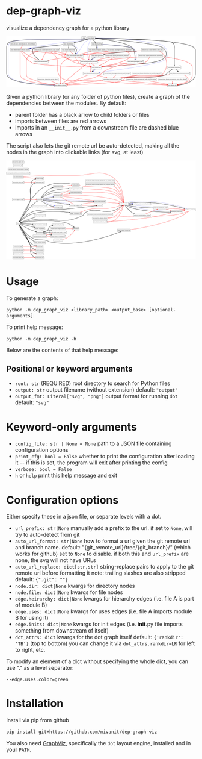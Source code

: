# dep-graph-viz

visualize a dependency graph for a python library

![](examples/maze-dataset.svg)

Given a python library (or any folder of python files), create a graph of the dependencies between the modules. By default:

- parent folder has a black arrow to child folders or files
- imports between files are red arrows
- imports in an `__init__.py` from a downstream file are dashed blue arrows

The script also lets the git remote url be auto-detected, making all the nodes in the graph into clickable links (for svg, at least)

![](examples/muutils.svg)

# Usage

To generate a graph:
```
python -m dep_graph_viz <library_path> <output_base> [optional-arguments]
```

To print help message:
```
python -m dep_graph_viz -h
```

Below are the contents of that help message:

## Positional or keyword arguments
- `root: str` (REQUIRED)
	root directory to search for Python files
- `output: str`
	output filename (without extension)
	default: `"output"`
- `output_fmt: Literal["svg", "png"]`
	output format for running `dot`
	default: `"svg"`

# Keyword-only arguments
- `config_file: str | None = None`
	path to a JSON file containing configuration options
- `print_cfg: bool = False`
	whether to print the configuration after loading it -- if this is set, the program will exit after printing the config
- `verbose: bool = False`
- `h` or `help`
	print this help message and exit

# Configuration options
Either specify these in a json file, or separate levels with a dot.
- `url_prefix: str|None`
	manually add a prefix to the url. if set to `None`, will try to auto-detect from git
- `auto_url_format: str|None` 
	how to format a url given the git remote url and branch name.
	default: "{git_remote_url}/tree/{git_branch}/" (which works for github)
	set to `None` to disable. if both this and `url_prefix` are none, the svg will not have URLs
- `auto_url_replace: dict[str,str]`
	string-replace pairs to apply to the git remote url before formatting it
	note: trailing slashes are also stripped
	default: `{".git": ""}`
- `node.dir: dict|None` 
	kwargs for directory nodes
- `node.file: dict|None` 
	kwargs for file nodes
- `edge.heirarchy: dict|None` 
	kwargs for hierarchy edges (i.e. file A is part of module B)
- `edge.uses: dict|None` 
	kwargs for uses edges (i.e. file A imports module B for using it)
- `edge.inits: dict|None` 
	kwargs for init edges (i.e. __init__.py file imports something from downstream of itself)
- `dot_attrs: dict`
    kwargs for the dot graph itself
    default: `{'rankdir': 'TB'}` (top to bottom)
    you can change it via `dot_attrs.rankdir=LR` for left to right, etc.

To modify an element of a dict without specifying the whole dict, you can use "." as a level separator:
```
--edge.uses.color=green
```

# Installation

Install via pip from github
```
pip install git+https://github.com/mivanit/dep-graph-viz
```

You also need [GraphViz](https://graphviz.org), specifically the `dot` layout engine, installed and in your `PATH`.

